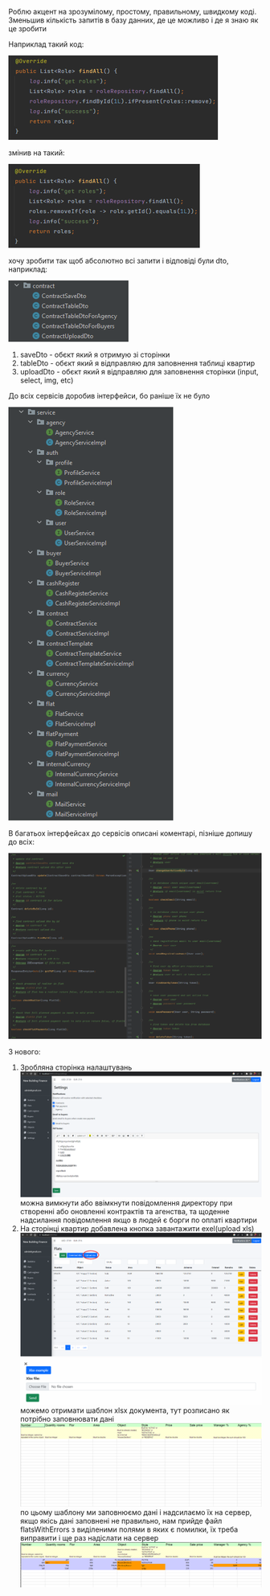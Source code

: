 Роблю акцент на зрозумілому, простому, правильному, швидкому коді. Зменьшив кількість запитів в базу данних, де це 
можливо і де я знаю як це зробити

Наприклад такий код:

![](.ReadMe_images/6d0f2de5.png)

змінив на такий:

![](.ReadMe_images/6cc28745.png)

хочу зробити так щоб абсолютно всі запити і відповіді були dto, наприклад:

![](.ReadMe_images/7926f28a.png)

1. saveDto - обєкт який я отримую зі сторінки
2. tableDto - обєкт який я відправляю для заповнення таблиці квартир
3. uploadDto - обєкт який я відправляю для заповнення сторінки (input, select, img, etc)

До всіх сервісів доробив інтерфейси, бо раніше їх не було

![](.ReadMe_images/8b5d55e2.png)

В багатьох інтерфейсах до сервісів описані коментарі, пізніше допишу до всіх:

![](.ReadMe_images/a07fc957.png)

З нового:

1. Зробляна сторінка налаштувань
![](.ReadMe_images/3b9e65f9.png)
можна вимкнути або ввімкнути повідомлення директору при створенні або оновленні контрактів та агенства, та щоденне 
надсилання повідомлення якщо в людей є борги по оплаті квартири
2. На сторінці квартир добавлена кнопка завантажити exel(upload xls)
![](.ReadMe_images/943dc290.png)
![](.ReadMe_images/afe8f680.png)
можемо отримати шаблон xlsx документа, тут розписано як потрібно заповнювати дані
![](.ReadMe_images/ad28044e.png)
по цьому шаблону ми заповнюємо дані і надсилаємо їх на сервер, якщо якісь дані заповнені не правильно, нам прийде файл 
flatsWithErrors з виділеними полями в яких є помилки, їх треба виправити і ще раз надіслати на сервер
![](.ReadMe_images/75523767.png)
